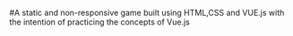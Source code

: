 #A static and non-responsive game built using HTML,CSS and VUE.js with the intention of practicing the concepts of Vue.js

